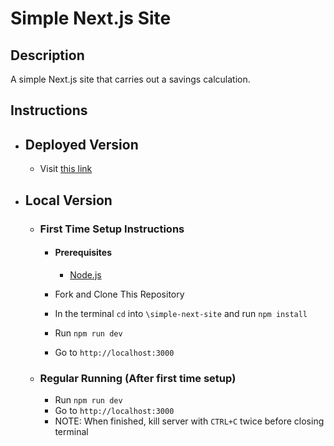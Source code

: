 # Simple Next.js Site

## Description
A simple Next.js site that carries out a savings calculation.

## Instructions
- ## Deployed Version
    - Visit [this link](https://simple-next-js-site.vercel.app/)
- ## Local Version
    - ### First Time Setup Instructions
        - #### Prerequisites
            - [Node.js](https://nodejs.org/en/)
          
        - Fork and Clone This Repository
        - In the terminal `cd` into `\simple-next-site` and run `npm install`
        - Run `npm run dev`
        - Go to `http://localhost:3000`
    - ### Regular Running (After first time setup)
        - Run `npm run dev`
        - Go to `http://localhost:3000`
        - NOTE: When finished, kill server with `CTRL+C` twice before closing terminal
